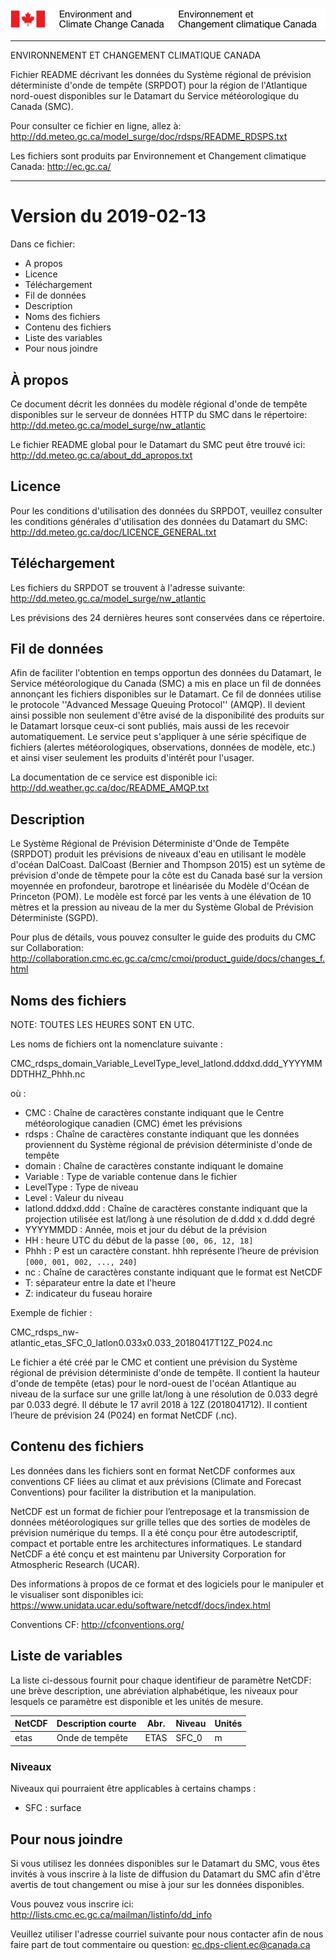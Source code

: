 
![ECCC logo](../../../docs/img_eccc-logo.png)

-------------------------------------------------------

ENVIRONNEMENT ET CHANGEMENT CLIMATIQUE CANADA

Fichier README décrivant les données du Système régional de prévision déterministe d'onde de tempête (SRPDOT) pour la région de l'Atlantique nord-ouest disponibles sur le Datamart du Service météorologique du Canada (SMC).

Pour consulter ce fichier en ligne, allez à:
http://dd.meteo.gc.ca/model_surge/doc/rdsps/README_RDSPS.txt

Les fichiers sont produits par Environnement et Changement climatique Canada:
http://ec.gc.ca/

-------------------------------------------------------

# Version du 2019-02-13

Dans ce fichier:

* A propos
* Licence
* Téléchargement
* Fil de données
* Description
* Noms des fichiers
* Contenu des fichiers
* Liste des variables
* Pour nous joindre


##  À propos

Ce document décrit les données du modèle régional d'onde de tempête disponibles sur le serveur de données HTTP du SMC dans le répertoire:
http://dd.meteo.gc.ca/model_surge/nw_atlantic

Le fichier README global pour le Datamart du SMC peut être trouvé ici:
http://dd.meteo.gc.ca/about_dd_apropos.txt


##   Licence

Pour les conditions d'utilisation des données du SRPDOT, veuillez consulter les conditions générales d'utilisation des données du Datamart du SMC:
http://dd.meteo.gc.ca/doc/LICENCE_GENERAL.txt


##   Téléchargement

Les fichiers du SRPDOT se trouvent à l'adresse suivante:
http://dd.meteo.gc.ca/model_surge/nw_atlantic

Les prévisions des 24 dernières heures sont conservées dans ce répertoire.


##     Fil de données

Afin de faciliter l'obtention en temps opportun des données du Datamart, le
Service météorologique du Canada (SMC) a mis en place un fil de données
annonçant les fichiers disponibles sur le Datamart. Ce fil de données utilise le
protocole ''Advanced Message Queuing Protocol'' (AMQP). Il devient ainsi
possible non seulement d'être avisé de la disponibilité des produits sur le
Datamart lorsque ceux-ci sont publiés, mais aussi de les recevoir
automatiquement. Le service peut s'appliquer à une série spécifique de fichiers
(alertes météorologiques, observations, données de modèle, etc.) et ainsi viser
seulement les produits d'intérêt pour l'usager.

La documentation de ce service est disponible ici:
http://dd.weather.gc.ca/doc/README_AMQP.txt


##   Description

Le Système Régional de Prévision Déterministe d'Onde de Tempête (SRPDOT) produit
les prévisions de niveaux d'eau en utilisant le modèle d'océan DalCoast.
DalCoast (Bernier and Thompson 2015) est un sytème de prévision d'onde de
têmpete pour la côte est du Canada basé sur la version moyennée en profondeur,
barotrope et linéarisée du Modèle d'Océan de Princeton (POM). Le modèle est
forcé par les vents à une élévation de 10 mètres et la pression au niveau de la mer du Système Global de Prévision
Déterministe (SGPD).

Pour plus de détails, vous pouvez consulter le guide des produits du CMC sur Collaboration:
http://collaboration.cmc.ec.gc.ca/cmc/cmoi/product_guide/docs/changes_f.html


##  Noms des fichiers

NOTE: TOUTES LES HEURES SONT EN UTC.

Les noms de fichiers ont la nomenclature suivante :

CMC_rdsps_domain_Variable_LevelType_level_latlond.dddxd.ddd_YYYYMMDDTHHZ_Phhh.nc

où :

* CMC : Chaîne de caractères constante indiquant que le Centre météorologique canadien (CMC) émet les prévisions
* rdsps : Chaîne de caractères constante indiquant que les données proviennent du Système régional de prévision déterministe d'onde de tempête
* domain : Chaîne de caractères constante indiquant le domaine
* Variable : Type de variable contenue dans le fichier
* LevelType : Type de niveau
* Level : Valeur du niveau
* latlond.dddxd.ddd : Chaîne de caractères constante indiquant que la projection utilisée est lat/long à une résolution de d.ddd x d.ddd degré
* YYYYMMDD : Année, mois et jour du début de la prévision
* HH : heure UTC du début de la passe `[00, 06, 12, 18]`
* Phhh : P est un caractère constant. hhh représente l’heure de prévision `[000, 001, 002, ..., 240]`
* nc : Chaîne de caractères constante indiquant que le format est NetCDF
* T: séparateur entre la date et l'heure
* Z: indicateur du fuseau horaire

Exemple de fichier :

CMC_rdsps_nw-atlantic_etas_SFC_0_latlon0.033x0.033_20180417T12Z_P024.nc

Le fichier a été créé par le CMC et contient une prévision du Système régional
de prévision déterministe d'onde de tempête. Il contient la hauteur d'onde de tempête (etas) pour le nord-ouest de l'océan Atlantique au niveau de la surface sur une grille
lat/long à une résolution de 0.033 degré par 0.033 degré. Il débute le 17
avril 2018 à 12Z (2018041712). Il contient l’heure de prévision 24 (P024) en
format NetCDF (.nc).


##   Contenu des fichiers

Les données dans les fichiers sont en format NetCDF conformes aux conventions CF liées au
climat et aux prévisions (Climate and Forecast Conventions) pour faciliter la distribution et la manipulation.

NetCDF est un format de fichier pour l’entreposage et la transmission de données
météorologiques sur grille telles que des sorties de modèles de prévision
numérique du temps. Il a été conçu pour être autodescriptif, compact et portable
entre les architectures informatiques. Le standard NetCDF a été conçu et est
maintenu par  University Corporation for Atmospheric Research (UCAR).

Des informations à propos de ce format et des logiciels pour le manipuler et le visualiser sont disponibles ici:
https://www.unidata.ucar.edu/software/netcdf/docs/index.html

Conventions CF:
http://cfconventions.org/


##   Liste de variables

La liste ci-dessous fournit pour chaque identifieur de paramètre NetCDF: une
brève description, une abréviation alphabétique, les niveaux pour lesquels ce
paramètre est disponible et les unités de mesure.


| NetCDF |   Description courte |                        Abr.|   Niveau | Unités|
|--------|--------|--------|--------|--------|
| etas   |  Onde de tempête     |                      ETAS  |  SFC_0 | m |


### Niveaux

Niveaux qui pourraient être applicables à certains champs :

* SFC : surface



##  Pour nous joindre

Si vous utilisez les données disponibles sur le Datamart du SMC, vous êtes
invités à vous inscrire à la liste de diffusion du Datamart du SMC afin d'être
avertis de tout changement ou mise à jour sur les données disponibles.

Vous pouvez vous inscrire ici:
http://lists.cmc.ec.gc.ca/mailman/listinfo/dd_info

Veuillez utiliser l'adresse courriel suivante pour nous contacter afin de nous faire part de tout commentaire ou question:
ec.dps-client.ec@canada.ca
